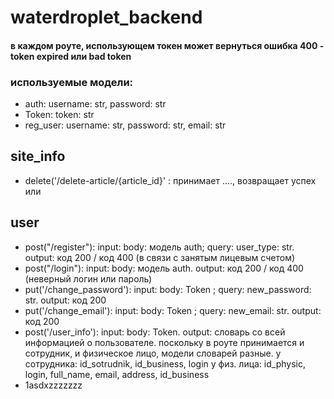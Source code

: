 # waterdroplet_backend

#### в каждом роуте, использующем токен может вернуться ошибка 400 - token expired или bad token

### используемые модели:
- auth: username: str, password: str
- Token: token: str
- reg_user: username: str, password: str, email: str



## site_info
- delete('/delete-article/{article_id}' : принимает ...., возвращает успех или 

## user
- post("/register"): input: body: модель auth; query: user_type: str. output: код 200 / код 400 (в связи с занятым лицевым счетом)
- post("/login"): input: body: модель auth. output: код 200 / код 400 (неверный логин или пароль)
- put('/change_password'): input: body: Token ; query: new_password: str. output: код 200
- put('/change_email'): input: body: Token ; query: new_email: str. output: код 200
- post('/user_info'): input: body: Token. output: словарь со всей информацией о пользователе. поскольку в роуте
принимается и сотрудник, и физическое лицо, модели словарей разные. 
у сотрудника: id_sotrudnik, id_business, login
у физ. лица: id_physic, login, full_name, email, address, id_business
- 1asdxzzzzzzz